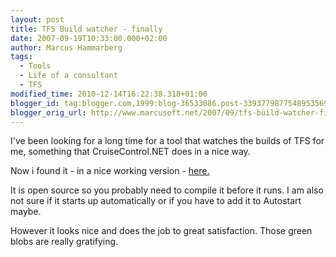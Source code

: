 ```yaml
---
layout: post
title: TFS Build watcher - finally
date: 2007-09-19T10:33:00.000+02:00
author: Marcus Hammarberg
tags:
  - Tools
  - Life of a consultant
  - TFS
modified_time: 2010-12-14T16:22:38.318+01:00
blogger_id: tag:blogger.com,1999:blog-36533086.post-3393779877548953569
blogger_orig_url: http://www.marcusoft.net/2007/09/tfs-build-watcher-finally.html
---
```


I've
been looking for a long time for a tool that watches the builds of TFS
for me, something that CruiseControl.NET does in a nice way.

Now i found it - in a nice working version -
[here.](http://www.zimms.com/downloads/BuildTicker.zip)

It is open source so you probably need to compile it before it runs. I
am also not sure if it starts up automatically or if you have to add it
to Autostart maybe.

However it looks nice and does the job to great satisfaction. Those
green blobs are really gratifying.
